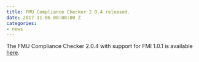 ```yaml
---
title: FMU Compliance Checker 2.0.4 released.
date: 2017-11-06 00:00:00 Z
categories:
- news
---
```


The FMU Compliance Checker 2.0.4 with support for FMI 1.0.1 is available [here](https://trac.fmi-standard.org/browser/branches/public/Test_FMUs/Compliance-Checker?order=date&desc=1).
